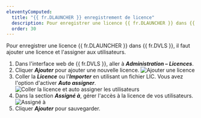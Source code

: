 ```yaml
---
eleventyComputed:
  title: "{{ fr.DLAUNCHER }} enregistrement de licence"
  description: Pour enregistrer une licence {{ fr.DLAUNCHER }} dans {{ fr.DVLS }}, il faut ajouter une licence et l'assigner aux utilisateurs.
  order: 30
---
```

Pour enregistrer une licence {{ fr.DLAUNCHER }} dans {{ fr.DVLS }}, il faut ajouter une licence et l'assigner aux utilisateurs.

1. Dans l'interface web de {{ fr.DVLS }}, aller à ***Administration – Licences***.
1. Cliquer ***Ajouter*** pour ajouter une nouvelle licence.
![Ajouter une licence](https://cdnweb.devolutions.net/docs/DVLS2009_2024_1.png)
1. Coller la ***Licence*** ou l'***Importer*** en utilisant un fichier LIC. Vous avez l'option d'activer ***Auto assigner***.
![Coller la licence et auto assigner les utilisateurs](https://cdnweb.devolutions.net/docs/DVLS2010_2024_1.png)
1. Dans la section ***Assigné à***, gérer l'accès à la licence de vos utilisateurs.
![Assigné à](https://cdnweb.devolutions.net/docs/DVLS2011_2024_1.png)
1. Cliquer ***Ajouter*** pour sauvegarder.
